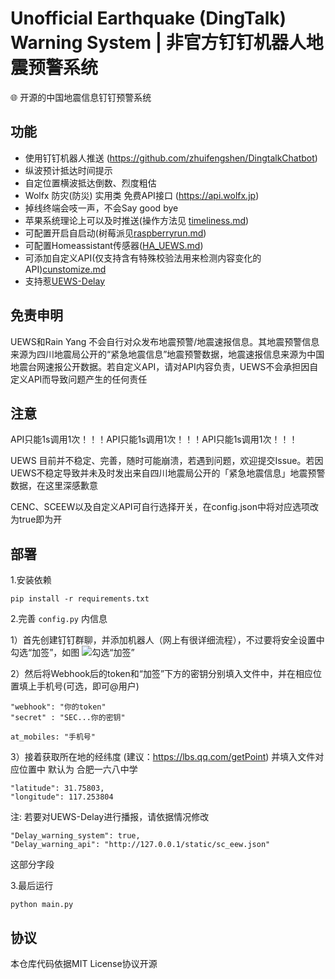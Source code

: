 # Unofficial Earthquake (DingTalk) Warning System | 非官方钉钉机器人地震预警系统
🌐 开源的中国地震信息钉钉预警系统

## 功能
- 使用钉钉机器人推送 (https://github.com/zhuifengshen/DingtalkChatbot)
- 纵波预计抵达时间提示
- 自定位置横波抵达倒数、烈度粗估
- Wolfx 防灾(防災) 实用类 免费API接口 (https://api.wolfx.jp)
- 掉线终端会吱一声，不会Say good bye
- 苹果系统理论上可以及时推送(操作方法见 [timeliness.md](timeliness.md))
- 可配置开启自启动(树莓派见[raspberryrun.md](raspberryrun.md))
- 可配置Homeassistant传感器([HA_UEWS.md](homeassistant/HA_UEWS.md))
- 可添加自定义API(仅支持含有特殊校验法用来检测内容变化的API)[cunstomize.md](cunstomize.md)
- 支持惹[UEWS-Delay](https://github.com/RainYangty/UEWS-Delay)

## 免责申明

UEWS和Rain Yang 不会自行对众发布地震预警/地震速报信息。其地震预警信息来源为四川地震局公开的“紧急地震信息”地震预警数据，地震速报信息来源为中国地震台网速报公开数据。若自定义API，请对API内容负责，UEWS不会承担因自定义API而导致问题产生的任何责任

## 注意

API只能1s调用1次！！！API只能1s调用1次！！！API只能1s调用1次！！！

UEWS 目前并不稳定、完善，随时可能崩溃，若遇到问题，欢迎提交Issue。若因UEWS不稳定导致并未及时发出来自四川地震局公开的「紧急地震信息」地震预警数据，在这里深感歉意

CENC、SCEEW以及自定义API可自行选择开关，在config.json中将对应选项改为true即为开

## 部署
1.安装依赖
```
pip install -r requirements.txt
```

2.完善 `config.py` 内信息

1）首先创建钉钉群聊，并添加机器人（网上有很详细流程），不过要将安全设置中勾选“加签”，如图
![勾选“加签”](pictures/1.png)

2）然后将Webhook后的token和“加签”下方的密钥分别填入文件中，并在相应位置填上手机号(可选，即可@用户)
```
"webhook": "你的token"
"secret" : "SEC...你的密钥"
```

```
at_mobiles: "手机号"
```

3）接着获取所在地的经纬度 (建议：https://lbs.qq.com/getPoint) 并填入文件对应位置中 默认为 合肥一六八中学
```
"latitude": 31.75803,
"longitude": 117.253804
```

注: 若要对UEWS-Delay进行播报，请依据情况修改
```
"Delay_warning_system": true,
"Delay_warning_api": "http://127.0.0.1/static/sc_eew.json"
```
这部分字段

3.最后运行
```
python main.py
```

## 协议
本仓库代码依据MIT License协议开源
